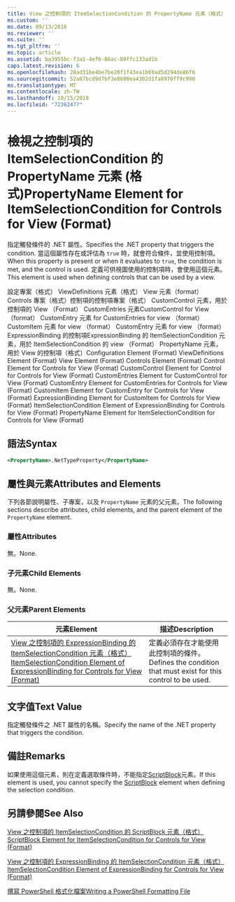 ```yaml
---
title: View 之控制項的 ItemSelectionCondition 的 PropertyName 元素（格式） |Microsoft Docs
ms.custom: ''
ms.date: 09/13/2016
ms.reviewer: ''
ms.suite: ''
ms.tgt_pltfrm: ''
ms.topic: article
ms.assetid: ba3955bc-f3a1-4ef6-86ac-80ffc133ad1b
caps.latest.revision: 6
ms.openlocfilehash: 28ad31be4be7be20f1f43ea1b69ad5d294de86f6
ms.sourcegitcommit: 52a67bcd9d7bf3e8600ea4302d1fa8970ff9c998
ms.translationtype: MT
ms.contentlocale: zh-TW
ms.lasthandoff: 10/15/2019
ms.locfileid: "72362477"
---
```

# <a name="propertyname-element-for-itemselectioncondition-for-controls-for-view-format"></a><span data-ttu-id="da4d1-102">檢視之控制項的 ItemSelectionCondition 的 PropertyName 元素 (格式)</span><span class="sxs-lookup"><span data-stu-id="da4d1-102">PropertyName Element for ItemSelectionCondition for Controls for View (Format)</span></span>

<span data-ttu-id="da4d1-103">指定觸發條件的 .NET 屬性。</span><span class="sxs-lookup"><span data-stu-id="da4d1-103">Specifies the .NET property that triggers the condition.</span></span> <span data-ttu-id="da4d1-104">當這個屬性存在或評估為 `true` 時，就會符合條件，並使用控制項。</span><span class="sxs-lookup"><span data-stu-id="da4d1-104">When this property is present or when it evaluates to `true`, the condition is met, and the control is used.</span></span> <span data-ttu-id="da4d1-105">定義可供視圖使用的控制項時，會使用這個元素。</span><span class="sxs-lookup"><span data-stu-id="da4d1-105">This element is used when defining controls that can be used by a view.</span></span>

<span data-ttu-id="da4d1-106">設定專案（格式） ViewDefinitions 元素（格式） View 元素（format） Controls 專案（格式）控制項的控制項專案（格式） CustomControl 元素，用於控制項的 View （Format） CustomEntries 元素CustomControl for View （format） CustomEntry 元素 for CustomEntries for view （format） CustomItem 元素 for view （format） CustomEntry 元素 for view （format） ExpressionBinding 的控制項ExpressionBinding 的 ItemSelectionCondition 元素，用於 ItemSelectionCondition 的 view （Format） PropertyName 元素，用於 View 的控制項（格式）</span><span class="sxs-lookup"><span data-stu-id="da4d1-106">Configuration Element (Format) ViewDefinitions Element (Format) View Element (Format) Controls Element (Format) Control Element for Controls for View (Format) CustomControl Element for Control for Controls for View (Format) CustomEntries Element for CustomControl for View (Format) CustomEntry Element for CustomEntries for Controls for View (Format) CustomItem Element for CustomEntry for Controls for View (Format) ExpressionBinding Element for CustomItem for Controls for View (Format) ItemSelectionCondition Element of ExpressionBinding for Controls for View (Format) PropertyName Element for ItemSelectionCondition for Controls for View (Format)</span></span>

## <a name="syntax"></a><span data-ttu-id="da4d1-107">語法</span><span class="sxs-lookup"><span data-stu-id="da4d1-107">Syntax</span></span>

```xml
<PropertyName>.NetTypeProperty</PropertyName>
```

## <a name="attributes-and-elements"></a><span data-ttu-id="da4d1-108">屬性與元素</span><span class="sxs-lookup"><span data-stu-id="da4d1-108">Attributes and Elements</span></span>

<span data-ttu-id="da4d1-109">下列各節說明屬性、子專案，以及 `PropertyName` 元素的父元素。</span><span class="sxs-lookup"><span data-stu-id="da4d1-109">The following sections describe attributes, child elements, and the parent element of the `PropertyName` element.</span></span>

### <a name="attributes"></a><span data-ttu-id="da4d1-110">屬性</span><span class="sxs-lookup"><span data-stu-id="da4d1-110">Attributes</span></span>

<span data-ttu-id="da4d1-111">無。</span><span class="sxs-lookup"><span data-stu-id="da4d1-111">None.</span></span>

### <a name="child-elements"></a><span data-ttu-id="da4d1-112">子元素</span><span class="sxs-lookup"><span data-stu-id="da4d1-112">Child Elements</span></span>

<span data-ttu-id="da4d1-113">無。</span><span class="sxs-lookup"><span data-stu-id="da4d1-113">None.</span></span>

### <a name="parent-elements"></a><span data-ttu-id="da4d1-114">父元素</span><span class="sxs-lookup"><span data-stu-id="da4d1-114">Parent Elements</span></span>

|<span data-ttu-id="da4d1-115">元素</span><span class="sxs-lookup"><span data-stu-id="da4d1-115">Element</span></span>|<span data-ttu-id="da4d1-116">描述</span><span class="sxs-lookup"><span data-stu-id="da4d1-116">Description</span></span>|
|-------------|-----------------|
|[<span data-ttu-id="da4d1-117">View 之控制項的 ExpressionBinding 的 ItemSelectionCondition 元素（格式）</span><span class="sxs-lookup"><span data-stu-id="da4d1-117">ItemSelectionCondition Element of ExpressionBinding for Controls for View (Format)</span></span>](./itemselectioncondition-element-for-expressionbinding-for-controls-for-view-format.md)|<span data-ttu-id="da4d1-118">定義必須存在才能使用此控制項的條件。</span><span class="sxs-lookup"><span data-stu-id="da4d1-118">Defines the condition that must exist for this control to be used.</span></span>|

## <a name="text-value"></a><span data-ttu-id="da4d1-119">文字值</span><span class="sxs-lookup"><span data-stu-id="da4d1-119">Text Value</span></span>

<span data-ttu-id="da4d1-120">指定觸發條件之 .NET 屬性的名稱。</span><span class="sxs-lookup"><span data-stu-id="da4d1-120">Specify the name of the .NET property that triggers the condition.</span></span>

## <a name="remarks"></a><span data-ttu-id="da4d1-121">備註</span><span class="sxs-lookup"><span data-stu-id="da4d1-121">Remarks</span></span>

<span data-ttu-id="da4d1-122">如果使用這個元素，則在定義選取條件時，不能指定[ScriptBlock](./scriptblock-element-for-itemselectioncondition-for-controls-for-view-format.md)元素。</span><span class="sxs-lookup"><span data-stu-id="da4d1-122">If this element is used, you cannot specify the [ScriptBlock](./scriptblock-element-for-itemselectioncondition-for-controls-for-view-format.md) element when defining the selection condition.</span></span>

## <a name="see-also"></a><span data-ttu-id="da4d1-123">另請參閱</span><span class="sxs-lookup"><span data-stu-id="da4d1-123">See Also</span></span>

[<span data-ttu-id="da4d1-124">View 之控制項的 ItemSelectionCondition 的 ScriptBlock 元素（格式）</span><span class="sxs-lookup"><span data-stu-id="da4d1-124">ScriptBlock Element for ItemSelectionCondition for Controls for View (Format)</span></span>](./scriptblock-element-for-itemselectioncondition-for-controls-for-view-format.md)

[<span data-ttu-id="da4d1-125">View 之控制項的 ExpressionBinding 的 ItemSelectionCondition 元素（格式）</span><span class="sxs-lookup"><span data-stu-id="da4d1-125">ItemSelectionCondition Element of ExpressionBinding for Controls for View (Format)</span></span>](./itemselectioncondition-element-for-expressionbinding-for-controls-for-view-format.md)

[<span data-ttu-id="da4d1-126">撰寫 PowerShell 格式化檔案</span><span class="sxs-lookup"><span data-stu-id="da4d1-126">Writing a PowerShell Formatting File</span></span>](./writing-a-powershell-formatting-file.md)
